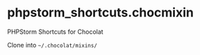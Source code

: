 phpstorm_shortcuts.chocmixin
==================

PHPStorm Shortcuts for Chocolat

Clone into `~/.chocolat/mixins/`

